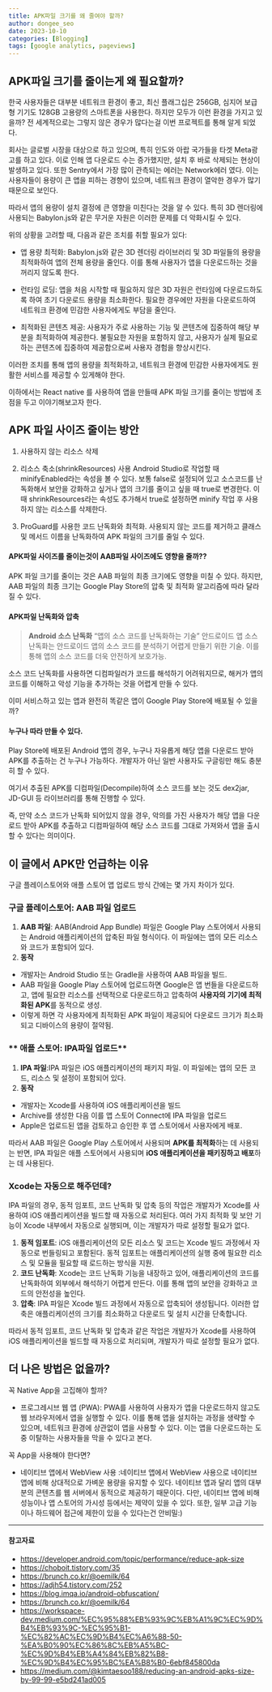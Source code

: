 ```yaml
---
title: APK파일 크기를 왜 줄여야 할까?
author: dongee_seo
date: 2023-10-10
categories: [Blogging]
tags: [google analytics, pageviews]
---
```


## APK파일 크기를 줄이는게 왜 필요할까?

한국 사용자들은 대부분 네트워크 환경이 좋고, 최신 플래그십은 256GB, 심지어 보급형 기기도 128GB 고용량의 스마트폰을 사용한다. 하지만 모두가 이런 환경을 가지고 있을까? 전 세계적으로는 그렇지 않은 경우가 많다는걸 이번 프로젝트를 통해 알게 되었다.

회사는 글로벌 시장을 대상으로 하고 있으며, 특히 인도와 아랍 국가들을 타겟 Meta광고를 하고 있다. 이로 인해 앱 다운로드 수는 증가했지만, 설치 후 바로 삭제되는 현상이 발생하고 있다. 또한 Sentry에서 가장 많이 관측되는 에러는 Network에러 였다. 이는 사용자들이 용량이 큰 앱을 피하는 경향이 있으며, 네트워크 환경이 열악한 경우가 많기 때문으로 보인다.

따라서 앱의 용량이 설치 결정에 큰 영향을 미친다는 것을 알 수 있다. 특히 3D 렌더링에 사용되는 Babylon.js와 같은 무거운 자원은 이러한 문제를 더 악화시킬 수 있다.

위의 상황을 고려할 때, 다음과 같은 조치를 취할 필요가 있다:

- 앱 용량 최적화: Babylon.js와 같은 3D 렌더링 라이브러리 및 3D 파일들의 용량을 최적화하여 앱의 전체 용량을 줄인다. 이를 통해 사용자가 앱을 다운로드하는 것을 꺼리지 않도록 한다.

- 런타임 로딩: 앱을 처음 시작할 때 필요하지 않은 3D 자원은 런타임에 다운로드하도록 하여 초기 다운로드 용량을 최소화한다. 필요한 경우에만 자원을 다운로드하여 네트워크 환경에 민감한 사용자에게도 부담을 줄인다.

- 최적화된 콘텐츠 제공: 사용자가 주로 사용하는 기능 및 콘텐츠에 집중하여 해당 부분을 최적화하여 제공한다. 불필요한 자원을 포함하지 않고, 사용자가 실제 필요로 하는 콘텐츠에 집중하여 제공함으로써 사용자 경험을 향상시킨다.

이러한 조치를 통해 앱의 용량을 최적화하고, 네트워크 환경에 민감한 사용자에게도 원활한 서비스를 제공할 수 있게해야 한다.

이하에서는 React native 를 사용하여 앱을 만들때 APK 파일 크기를 줄이는 방법에 초점을 두고 이야기해보고자 한다.

## APK 파일 사이즈 줄이는 방안

1. 사용하지 않는 리소스 삭제

2. 리소스 축소(shrinkResources) 사용
   Android Studio로 작업할 때 minifyEnabled라는 속성을 볼 수 있다. 보통 false로 설정되어 있고 소스코드를 난독화해서 보안을 강화하고 싶거나 앱의 크기를 줄이고 싶을 때 true로 변경한다.
   이때 shrinkResources라는 속성도 추가해서 true로 설정하면 minify 작업 후 사용하지 않는 리소스를 삭제한다.

3. ProGuard를 사용한 코드 난독화와 최적화. 사용되지 않는 코드를 제거하고 클래스 및 메서드 이름을 난독화하여 APK 파일의 크기를 줄일 수 있다.

#### APK파일 사이즈를 줄이는것이 AAB파일 사이즈에도 영향을 줄까??

APK 파일 크기를 줄이는 것은 AAB 파일의 최종 크기에도 영향을 미칠 수 있다. 하지만, AAB 파일의 최종 크기는 Google Play Store의 압축 및 최적화 알고리즘에 따라 달라질 수 있다.

#### APK파일 난독화와 압축

> **Android 소스 난독화**
> “앱의 소스 코드를 난독화하는 기술”
> 안드로이드 앱 소스 난독화는 안드로이드 앱의 소스 코드를 분석하기 어렵게 만들기 위한 기술. 이를 통해 앱의 소스 코드를 더욱 안전하게 보호가능.

소스 코드 난독화를 사용하면 디컴파일러가 코드를 해석하기 어려워지므로, 해커가 앱의 코드를 이해하고 악성 기능을 추가하는 것을 어렵게 만들 수 있다.

이미 서비스하고 있는 앱과 완전히 똑같은 앱이 Google Play Store에 배포될 수 있을까?

#### 누구나 따라 만들 수 있다.

Play Store에 배포된 Android 앱의 경우, 누구나 자유롭게 해당 앱을 다운로드 받아 APK를 추출하는 건 누구나 가능하다. 개발자가 아닌 일반 사용자도 구글링만 해도 충분히 할 수 있다.

여기서 추출된 APK를 디컴파일(Decompile)하여 소스 코드를 보는 것도 dex2jar, JD-GUI 등 라이브러리를 통해 진행할 수 있다.

즉, 만약 소스 코드가 난독화 되어있지 않을 경우, 악의를 가진 사용자가 해당 앱을 다운로드 받아 APK를 추출하고 디컴파일하여 해당 소스 코드를 그대로 가져와서 앱을 출시할 수 있다는 의미이다.

## 이 글에서 APK만 언급하는 이유

구글 플레이스토어와 애플 스토어 앱 업로드 방식 간에는 몇 가지 차이가 있다.

### 구글 플레이스토어: **AAB 파일 업로드**

1. **AAB 파일**: AAB(Android App Bundle) 파일은 Google Play 스토어에서 사용되는 Android 애플리케이션의 압축된 파일 형식이다. 이 파일에는 앱의 모든 리소스와 코드가 포함되어 있다.
2. **동작**

- 개발자는 Android Studio 또는 Gradle을 사용하여 AAB 파일을 빌드.
- AAB 파일을 Google Play 스토어에 업로드하면 Google은 앱 번들을 다운로드하고,
  앱에 필요한 리소스를 선택적으로 다운로드하고 압축하여 **사용자의 기기에 최적화된 APK**를 동적으로 생성.
- 이렇게 하면 각 사용자에게 최적화된 APK 파일이 제공되어 다운로드 크기가 최소화되고 디바이스의 용량이 절약됨.

### ** 애플 스토어: IPA파일 업로드**

1. **IPA 파일**:IPA 파일은 iOS 애플리케이션의 패키지 파일. 이 파일에는 앱의 모든 코드, 리소스 및 설정이 포함되어 있다.
2. **동작**

- 개발자는 Xcode를 사용하여 iOS 애플리케이션을 빌드
- Archive를 생성한 다음 이를 앱 스토어 Connect에 IPA 파일을 업로드
- Apple은 업로드된 앱을 검토하고 승인한 후 앱 스토어에서 사용자에게 배포.

따라서 AAB 파일은 Google Play 스토어에서 사용되며 **APK를 최적화**하는 데 사용되는 반면, IPA 파일은 애플 스토어에서 사용되며 **iOS 애플리케이션을 패키징하고 배포**하는 데 사용된다.

### Xcode는 자동으로 해주던데?

IPA 파일의 경우, 동적 임포트, 코드 난독화 및 압축 등의 작업은 개발자가 Xcode를 사용하여 iOS 애플리케이션을 빌드할 때 자동으로 처리된다. 여러 가지 최적화 및 보안 기능이 Xcode 내부에서 자동으로 실행되며, 이는 개발자가 따로 설정할 필요가 없다.

1. **동적 임포트**: iOS 애플리케이션의 모든 리소스 및 코드는 Xcode 빌드 과정에서 자동으로 번들링되고 포함된다. 동적 임포트는 애플리케이션의 실행 중에 필요한 리소스 및 모듈을 필요할 때 로드하는 방식을 지원.
2. **코드 난독화**: Xcode는 코드 난독화 기능을 내장하고 있어, 애플리케이션의 코드를 난독화하여 외부에서 해석하기 어렵게 만든다. 이를 통해 앱의 보안을 강화하고 코드의 안전성을 높인다.
3. **압축**: IPA 파일은 Xcode 빌드 과정에서 자동으로 압축되어 생성됩니다. 이러한 압축은 애플리케이션의 크기를 최소화하고 다운로드 및 설치 시간을 단축합니다.

따라서 동적 임포트, 코드 난독화 및 압축과 같은 작업은 개발자가 Xcode를 사용하여 iOS 애플리케이션을 빌드할 때 자동으로 처리되며, 개발자가 따로 설정할 필요가 없다.

## 더 나은 방법은 없을까?

꼭 Native App을 고집해야 할까?

- 프로그레시브 웹 앱 (PWA): PWA를 사용하여 사용자가 앱을 다운로드하지 않고도 웹 브라우저에서 앱을 실행할 수 있다. 이를 통해 앱을 설치하는 과정을 생략할 수 있으며, 네트워크 환경에 상관없이 앱을 사용할 수 있다. 이는 앱을 다운로드하는 도중 이탈하는 사용자들을 막을 수 있다고 본다.

꼭 App을 사용해야 한다면?

- 네이티브 앱에서 WebView 사용
  :네이티브 앱에서 WebView 사용으로 네이티브 앱에 비해 상대적으로 가벼운 용량을 유지할 수 있다. 네이티브 앱과 달리 앱의 대부분의 콘텐츠를 웹 서버에서 동적으로 제공하기 때문이다. 다만, 네이티브 앱에 비해 성능이나 앱 스토어의 가시성 등에서는 제약이 있을 수 있다. 또한, 일부 고급 기능이나 하드웨어 접근에 제한이 있을 수 있다는건 안비밀:)

---

#### 참고자료

- https://developer.android.com/topic/performance/reduce-apk-size
- https://choboit.tistory.com/35
- https://brunch.co.kr/@oemilk/64
- https://adjh54.tistory.com/252
- https://blog.imqa.io/android-obfuscation/
- https://brunch.co.kr/@oemilk/64
- https://workspace-dev.medium.com/%EC%95%88%EB%93%9C%EB%A1%9C%EC%9D%B4%EB%93%9C-%EC%95%B1-%EC%82%AC%EC%9D%B4%EC%A6%88-50-%EA%B0%90%EC%86%8C%EB%A5%BC-%EC%9D%B4%EB%A4%84%EB%82%B8-%EC%9D%B4%EC%95%BC%EA%B8%B0-6ebf845800da
- https://medium.com/@kimtaesoo188/reducing-an-android-apks-size-by-99-99-e5bd241ad005
